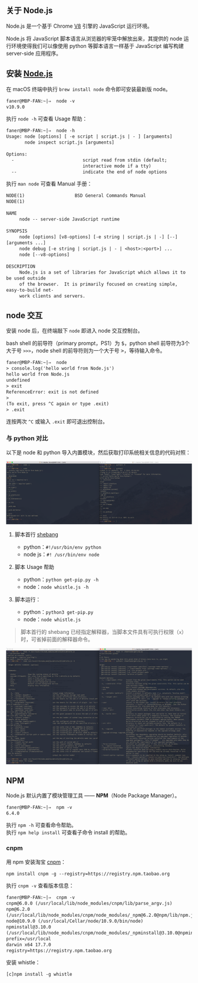 ## 关于 Node.js

Node.js 是一个基于 Chrome [V8](https://developers.google.com/v8/) 引擎的 JavaScript 运行环境。

Node.js 将 JavaScript 脚本语言从浏览器的牢笼中解放出来，其提供的 node 运行环境使得我们可以像使用 python 等脚本语言一样基于 JavaScript 编写构建 server-side 应用程序。

## 安装 [Node.js](https://nodejs.org/)

在 macOS 终端中执行 `brew install node` 命令即可安装最新版 node。  

```shell
faner@MBP-FAN:~|⇒  node -v
v10.9.0
```

执行 `node -h` 可查看 Usage 帮助：

```shell
faner@MBP-FAN:~|⇒  node -h
Usage: node [options] [ -e script | script.js | - ] [arguments]
       node inspect script.js [arguments]

Options:
  -                          script read from stdin (default;
                             interactive mode if a tty)
  --                         indicate the end of node options
```

执行 `man node` 可查看 Manual 手册：

```shell
NODE(1)                   BSD General Commands Manual                  NODE(1)

NAME
     node -- server-side JavaScript runtime

SYNOPSIS
     node [options] [v8-options] [-e string | script.js | -] [--] [arguments ...]
     node debug [-e string | script.js | - | <host>:<port>] ...
     node [--v8-options]

DESCRIPTION
     Node.js is a set of libraries for JavaScript which allows it to be used outside
     of the browser.  It is primarily focused on creating simple, easy-to-build net-
     work clients and servers.
```

## node 交互

安装 node 后，在终端敲下 `node` 即进入 node 交互控制台。

bash shell 的前导符（primary prompt，PS1）为 <kbd>$</kbd>，python shell 前导符为3个大于号 `>>>`，node shell 的前导符则为一个大于号 <kbd>></kbd>，等待输入命令。  

```shell
faner@MBP-FAN:~|⇒  node
> console.log('hello world from Node.js')
hello world from Node.js
undefined
> exit
ReferenceError: exit is not defined
>
(To exit, press ^C again or type .exit)
> .exit
```

连按两次 `^C` 或输入 `.exit` 即可退出控制台。

### 与 python 对比

以下是 node 和 python 导入内置模块，然后获取打印系统相关信息的代码对照：

![node&python-code](./images/node&python-code.png)

1. 脚本首行 [shebang](https://en.wikipedia.org/wiki/Shebang_(Unix))

	- python：`#!/usr/bin/env python`  
	- node js：`#! /usr/bin/env node`  

2. 脚本 Usage 帮助

	- python：`python get-pip.py -h`  
	- node：`node whistle.js -h`  

3. 脚本运行：

	- python：`python3 get-pip.py`  
	- node：`node whistle.js`  

> 脚本首行的 shebang 已经指定解释器，当脚本文件具有可执行权限（`x`）时，可省掉前面的解释器命令。

![node&python-usage](./images/node&python-usage.png)

## NPM

Node.js 默认内置了模块管理工具 —— **NPM**（Node Package Manager）。  

```shell
faner@MBP-FAN:~|⇒  npm -v
6.4.0
```

执行 `npm -h` 可查看命令帮助。  
执行 `npm help install` 可查看子命令 install 的帮助。  

### cnpm

用 npm 安装淘宝 [cnpm](https://npm.taobao.org/)：

```shell
npm install cnpm -g --registry=https://registry.npm.taobao.org
```

执行 `cnpm -v` 查看版本信息：

```shell
faner@MBP-FAN:~|⇒  cnpm -v
cnpm@6.0.0 (/usr/local/lib/node_modules/cnpm/lib/parse_argv.js)
npm@6.2.0 (/usr/local/lib/node_modules/cnpm/node_modules/_npm@6.2.0@npm/lib/npm.js)
node@10.9.0 (/usr/local/Cellar/node/10.9.0/bin/node)
npminstall@3.10.0 (/usr/local/lib/node_modules/cnpm/node_modules/_npminstall@3.10.0@npminstall/lib/index.js)
prefix=/usr/local
darwin x64 17.7.0
registry=https://registry.npm.taobao.org
```

安装 whistle：

```shell
[c]npm install -g whistle
```
